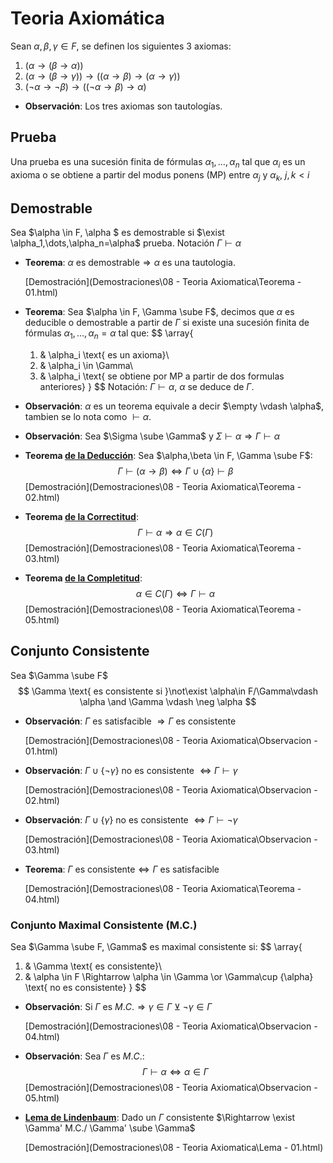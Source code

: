 # Teoria Axiomática

Sean $\alpha,\beta,\gamma \in F$, se definen los siguientes 3 axiomas:

1. $(\alpha \rightarrow(\beta\rightarrow \alpha))$
2. $(\alpha \rightarrow (\beta\rightarrow \gamma)) \rightarrow ((\alpha \rightarrow \beta)\rightarrow(\alpha \rightarrow \gamma))$
3. $(\neg \alpha \rightarrow \neg \beta) \rightarrow ((\neg \alpha\rightarrow \beta)\rightarrow \alpha)$

- **Observación**: Los tres axiomas son tautologías.

## Prueba

Una prueba es una sucesión finita de fórmulas $\alpha_1,\dots,\alpha_n$ tal que $\alpha_i$ es un axioma o se obtiene a partir del modus ponens (MP) entre $\alpha_j$ y $\alpha_k$, $j,k<i$

## Demostrable

Sea $\alpha \in F, \alpha $ es demostrable si $\exist \alpha_1,\dots,\alpha_n=\alpha$ prueba. Notación $\Gamma \vdash \alpha$

- **Teorema**: $\alpha \text{ es demostrable} \Rightarrow \alpha \text{ es una tautologia.}$

   [Demostración](Demostraciones\08 - Teoria Axiomatica\Teorema - 01.html) 

- **Teorema**: Sea $\alpha \in F, \Gamma \sube F$, decimos que $\alpha$ es deducible o demostrable a partir de $\Gamma$ si existe una sucesión finita de fórmulas $\alpha_1,\dots,\alpha_n=\alpha$ tal que:
  $$
  \array{
  1)	&	\alpha_i \text{ es un axioma}\\
  2)	&	\alpha_i \in \Gamma\\
  3)	&	\alpha_i \text{ se obtiene por MP a partir de dos formulas anteriores}
  }
  $$
  Notación: $\Gamma\vdash\alpha$, $\alpha$ se deduce de $\Gamma$.

- **Observación**: $\alpha$ es un teorema equivale a decir $\empty \vdash \alpha$, tambien se lo nota como $\vdash\alpha$.

- **Observación**: Sea $\Sigma \sube \Gamma$ y $\Sigma \vdash \alpha \Rightarrow \Gamma \vdash \alpha$

- **Teorema <u>de la Deducción</u>**: Sea $\alpha,\beta \in F, \Gamma \sube F$:
  $$
  \Gamma \vdash (\alpha\rightarrow\beta) \Leftrightarrow \Gamma \cup \{\alpha\} \vdash \beta
  $$
 [Demostración](Demostraciones\08 - Teoria Axiomatica\Teorema - 02.html) 
  
- **Teorema <u>de la Correctitud</u>**: 
   $$
   \Gamma \vdash \alpha  \Rightarrow \alpha \in C(\Gamma)
   $$
    [Demostración](Demostraciones\08 - Teoria Axiomatica\Teorema - 03.html) 
   
- **Teorema <u>de la Completitud</u>**:
   $$
   \alpha \in C(\Gamma) \Leftrightarrow \Gamma \vdash \alpha
   $$
    [Demostración](Demostraciones\08 - Teoria Axiomatica\Teorema - 05.html) 

## Conjunto Consistente

Sea $\Gamma \sube F$
$$
\Gamma \text{ es consistente si }\not\exist \alpha\in F/\Gamma\vdash \alpha \and \Gamma \vdash \neg \alpha
$$

- **Observación**: $\Gamma$ es satisfacible $\Rightarrow \Gamma$ es consistente

   [Demostración](Demostraciones\08 - Teoria Axiomatica\Observacion - 01.html) 

- **Observación**: $\Gamma \cup \{\neg \gamma\}$ no es consistente $\Leftrightarrow \Gamma \vdash \gamma$

    [Demostración](Demostraciones\08 - Teoria Axiomatica\Observacion - 02.html) 

- **Observación**: $\Gamma \cup \{\gamma\}$ no es consistente $\Leftrightarrow \Gamma \vdash \neg \gamma$

    [Demostración](Demostraciones\08 - Teoria Axiomatica\Observacion - 03.html) 

- **Teorema**: $\Gamma \text{ es consistente} \Leftrightarrow \Gamma \text{ es satisfacible}$

     [Demostración](Demostraciones\08 - Teoria Axiomatica\Teorema - 04.html) 

### Conjunto Maximal Consistente (M.C.)

Sea $\Gamma \sube F, \Gamma$ es maximal consistente si:
$$
\array{
1)	&	\Gamma \text{ es consistente}\\
2)	&	\alpha \in F \Rightarrow \alpha \in \Gamma \or \Gamma\cup \{\alpha\} \text{ no es consistente}
}
$$

- **Observación**: Si $\Gamma$ es $M.C. \Rightarrow \gamma\in \Gamma \veebar \neg\gamma\in\Gamma$

    [Demostración](Demostraciones\08 - Teoria Axiomatica\Observacion - 04.html) 

- **Observación**: Sea $\Gamma$ es $M.C.$:
  $$
  \Gamma \vdash \alpha \Leftrightarrow \alpha \in \Gamma
  $$
   [Demostración](Demostraciones\08 - Teoria Axiomatica\Observacion - 05.html) 
  
- **<u>Lema de Lindenbaum</u>**: Dado un $\Gamma$ consistente $\Rightarrow \exist \Gamma' M.C./ \Gamma' \sube \Gamma$

   [Demostración](Demostraciones\08 - Teoria Axiomatica\Lema - 01.html) 



















